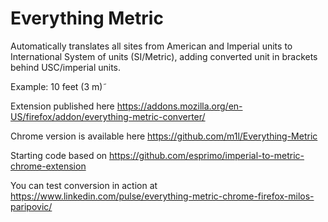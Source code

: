 # Everything Metric

Automatically translates all sites from American and Imperial units to International System of units (SI/Metric), adding converted unit in brackets behind USC/imperial units.

Example: 10 feet (3 m)˜

Extension published here
https://addons.mozilla.org/en-US/firefox/addon/everything-metric-converter/

Chrome version is available here https://github.com/m1l/Everything-Metric

Starting code based on https://github.com/esprimo/imperial-to-metric-chrome-extension

You can test conversion in action at
https://www.linkedin.com/pulse/everything-metric-chrome-firefox-milos-paripovic/
